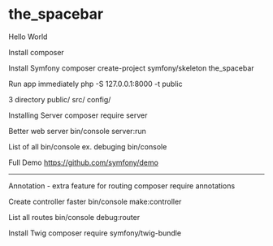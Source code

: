 # the_spacebar
Hello World

Install composer

Install Symfony
 composer create-project symfony/skeleton the_spacebar

Run app immediately
 php -S 127.0.0.1:8000 -t public

3 directory
 public/
 src/
 config/

Installing Server
 composer require server

Better web server
 bin/console server:run

List of all bin/console ex. debuging
 bin/console

Full Demo
 https://github.com/symfony/demo

----------------------

Annotation - extra feature for routing
 composer require annotations

Create controller faster
 bin/console make:controller

List all routes
 bin/console debug:router

Install Twig
 composer require symfony/twig-bundle

 
